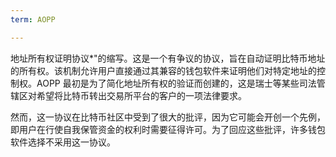 ```yaml
---
term: AOPP

---
```

地址所有权证明协议*"的缩写。这是一个有争议的协议，旨在自动证明比特币地址的所有权。该机制允许用户直接通过其兼容的钱包软件来证明他们对特定地址的控制权。AOPP 最初是为了简化地址所有权的验证而创建的，这是瑞士等某些司法管辖区对希望将比特币转出交易所平台的客户的一项法律要求。

然而，这一协议在比特币社区中受到了很大的批评，因为它可能会开创一个先例，即用户在行使自我保管资金的权利时需要征得许可。为了回应这些批评，许多钱包软件选择不采用这一协议。